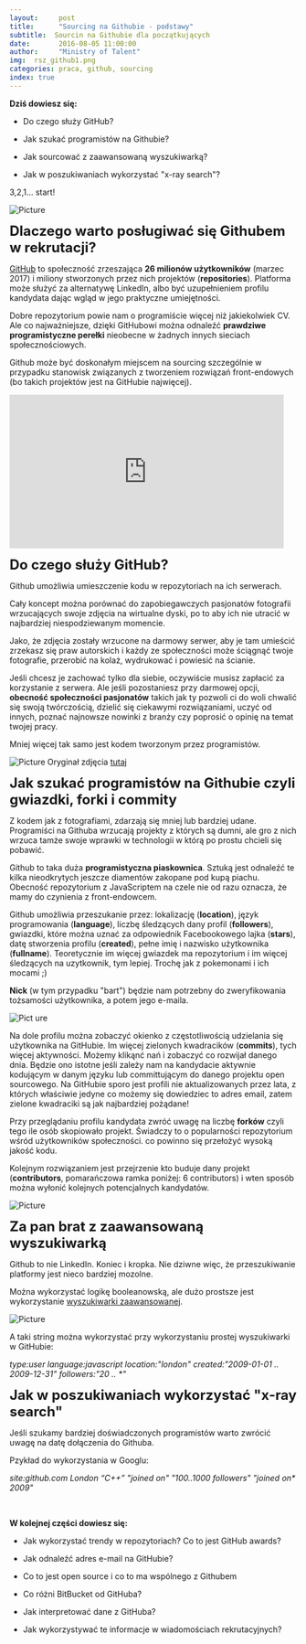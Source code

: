 ```yaml
---
layout:     post
title:      "Sourcing na Githubie - podstawy"
subtitle:  Sourcin na Githubie dla początkujących
date:       2016-08-05 11:00:00 
author:     "Ministry of Talent"
img:  rsz_github1.png
categories: praca, github, sourcing
index: true
---
```

<b>Dziś dowiesz się:</b>

-  Do czego służy GitHub?

-  Jak szukać programistów na Githubie?

-  Jak sourcować z zaawansowaną wyszukiwarką? 

-  Jak w poszukiwaniach wykorzystać "x-ray search"?


3,2,1... start!

 <img src="/images/monitor.jpg" class="img-responsive" alt="Picture">

<b><font size="5,5">Dlaczego warto posługiwać się Githubem w rekrutacji?</font></b>

<a href="https://github.com/" target="_blank">GitHub</a>  to społeczność zrzeszająca <b>26 milionów użytkowników</b> (marzec 2017) i miliony stworzonych przez nich projektów (<b>repositories</b>). Platforma może służyć za alternatywę LinkedIn, albo być uzupełnieniem profilu kandydata dając wgląd w jego praktyczne umiejętności. 

Dobre repozytorium powie nam o programiście więcej niż jakiekolwiek CV. Ale co najważniejsze, dzięki GitHubowi można odnaleźć <b>prawdziwe programistyczne perełki</b> nieobecne w żadnych innych sieciach społecznościowych.

Github może być doskonałym miejscem na sourcing szczególnie w przypadku stanowisk związanych z tworzeniem rozwiązań front-endowych (bo takich projektów jest na GitHubie najwięcej). 


<iframe src="https://giphy.com/embed/3oD3YveOJWdwIAfZ5e" width="480" height="269" frameBorder="0" class="giphy-embed" allowFullScreen></iframe><p><a href="https://giphy.com/gifs/silicon-valley-3oD3YveOJWdwIAfZ5e"></a></p>


<b><font size="5,5">Do czego służy GitHub?</font></b>

Github umożliwia umieszczenie kodu w repozytoriach na ich serwerach.
 
Cały koncept można porównać do zapobiegawczych pasjonatów fotografii wrzucających swoje zdjęcia na wirtualne dyski, po to aby ich nie utracić w najbardziej niespodziewanym momencie. 

Jako, że zdjęcia zostały wrzucone na darmowy serwer, aby je tam umieścić zrzekasz się praw autorskich i każdy ze społeczności może ściągnąć twoje fotografie, przerobić na kolaż, wydrukować i powiesić na ścianie. 

Jeśli chcesz je zachować tylko dla siebie, oczywiście musisz zapłacić za korzystanie z serwera. Ale jeśli pozostaniesz przy darmowej opcji, <b>obecność społeczności pasjonatów</b> takich jak ty pozwoli ci do woli chwalić się swoją twórczością, dzielić się ciekawymi rozwiązaniami, uczyć od innych, poznać najnowsze nowinki z branży czy poprosić o opinię na temat twojej pracy. 

Mniej więcej tak samo jest kodem tworzonym przez programistów. 


<img src="/images/lifehacker.jpg" class="img-responsive" alt="Picture">
Oryginał zdjęcia <a href="http://lifehacker.com/5983680/how-the-heck-do-i-use-github" target="_blank">tutaj</a> 

<b><font size="5,5">Jak szukać programistów na Githubie czyli gwiazdki, forki i commity</font></b>

Z kodem jak z fotografiami, zdarzają się mniej lub bardziej udane. 
Programiści na Githuba wrzucają projekty z których są dumni, ale gro z nich wrzuca tamże  swoje wprawki w technologii w którą po prostu chcieli się pobawić. 

Github to taka duża <b>programistyczna piaskownica</b>. Sztuką jest odnaleźć te kilka nieodkrytych jeszcze diamentów zakopane pod kupą piachu. Obecność repozytorium z JavaScriptem na czele nie od razu oznacza, że mamy do czynienia z front-endowcem.

Github umożliwia przeszukanie przez: lokalizację (<b>location</b>), język programowania (<b>language</b>), liczbę śledzących dany profil (<b>followers</b>), gwiazdki, które można uznać za odpowiednik Facebookowego lajka (<b>stars</b>), datę stworzenia profilu (<b>created</b>), pełne imię i nazwisko użytkownika (<b>fullname</b>). Teoretycznie im więcej gwiazdek ma repozytorium i im więcej śledzących na uzytkownik, tym lepiej. Trochę jak z pokemonami i ich mocami ;)

<b>Nick</b> (w tym przypadku "bart") będzie nam potrzebny do zweryfikowania tożsamości użytkownika, a potem jego e-maila.


<img src="/images/github_all.png" class="img-responsive" alt="Pict ure">

Na dole profilu można zobaczyć okienko z częstotliwością udzielania się użytkownika na GitHubie. Im więcej zielonych kwadracików (<b>commits</b>), tych więcej aktywności. Możemy klikąnć nań i zobaczyć co rozwijał danego dnia. Będzie ono istotne jeśli zależy nam na kandydacie aktywnie kodującym w danym języku lub committującym do danego projektu open sourcowego. Na GitHubie sporo jest profili nie aktualizowanych przez lata, z których właściwie jedyne co możemy się dowiedziec to adres email, zatem zielone kwadraciki są jak najbardziej pożądane!

Przy przeglądaniu profilu kandydata zwróć uwagę na liczbę <b>forków</b> czyli tego ile osób skopiowało projekt. Świadczy to o popularności repozytorium wśród użytkowników społeczności.  co powinno się przełożyć wysoką jakość kodu.

Kolejnym rozwiązaniem jest przejrzenie kto buduje dany projekt (<b>contributors</b>, pomarańczowa ramka poniżej: 6 contributors) i wten sposób można wyłonić kolejnych potencjalnych kandydatów. 

<img src="/images/forks1.png" class="img-responsive" alt="Picture">



<b><font size="5,5">Za pan brat z zaawansowaną wyszukiwarką</font></b>

Github to nie LinkedIn. Koniec i kropka. Nie dziwne więc, że przeszukiwanie platformy jest nieco bardziej mozolne. 

Można wykorzystać logikę booleanowską, ale dużo prostsze jest wykorzystanie <a href="https://github.com/search/advanced" target="_blank">wyszukiwarki zaawansowanej</a>.


<img src="/images/github_advanced_search.png" class="img-responsive" alt="Picture">


A taki string można wykorzystać przy wykorzystaniu prostej wyszukiwarki w GitHubie:

<i>type:user language:javascript location:"london" created:"2009-01-01 .. 2009-12-31" followers:"20 .. *"</i>




<b><font size="5,5">Jak w poszukiwaniach wykorzystać "x-ray search"</font></b>

Jeśli szukamy bardziej doświadczonych programistów warto zwrócić uwagę na datę dołączenia do Githuba.

Pzykład do wykorzystania w Googlu:

<i>site:github.com London “C++” "joined on" "100..1000 followers" "joined on* 2009"</i>





<br>

<b>W kolejnej części dowiesz się:</b>



- Jak wykorzystać trendy w repozytoriach? Co to jest GitHub awards?

- Jak odnaleźć adres e-mail na GitHubie?

- Co to jest open source i co to ma wspólnego z Githubem

- Co różni BitBucket od GitHuba?

- Jak interpretować dane z GitHuba?

- Jak wykorzystywać te informacje w wiadomościach rekrutacyjnych? 
